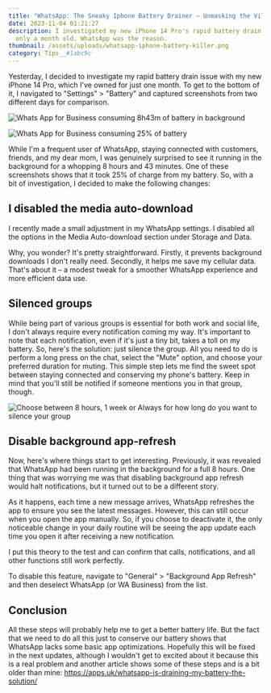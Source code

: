 ```yaml
---
title: "WhatsApp: The Sneaky Iphone Battery Drainer – Unmasking the Villain"
date: 2023-11-04 01:21:27
description: I investigated my new iPhone 14 Pro's rapid battery drain. It's
  only a month old. WhatsApp was the reason.
thumbnail: /assets/uploads/whatsapp-iphone-battery-killer.png
category: Tips__#1abc9c
---
```


Yesterday, I decided to investigate my rapid battery drain issue with my new iPhone 14 Pro, which I've owned for just one month. To get to the bottom of it, I navigated to "Settings" > "Battery" and captured screenshots from two different days for comparison.

![Whats App for Business consuming 8h43m of battery in background](/assets/uploads/screenshot-2023-11-04-at-00.29.22.png "Whats App for Business consuming 8h43m of battery in background")

![Whats App for Business consuming 25% of battery](/assets/uploads/screenshot-2023-11-04-at-00.29.32.png "Whats App for Business consuming 25% of battery")

While I'm a frequent user of WhatsApp, staying connected with customers, friends, and my dear mom, I was genuinely surprised to see it running in the background for a whopping 8 hours and 43 minutes. One of these screenshots shows that it took 25% of charge from my battery. So, with a bit of investigation, I decided to make the following changes:

## I disabled the media auto-download

I recently made a small adjustment in my WhatsApp settings. I disabled all the options in the Media Auto-download section under Storage and Data.

Why, you wonder? It's pretty straightforward. Firstly, it prevents background downloads I don't really need. Secondly, it helps me save my cellular data. That's about it – a modest tweak for a smoother WhatsApp experience and more efficient data use.

## Silenced groups

While being part of various groups is essential for both work and social life, I don't always require every notification coming my way. It's important to note that each notification, even if it's just a tiny bit, takes a toll on my battery. So, here's the solution: just silence the group. All you need to do is perform a long press on the chat, select the "Mute" option, and choose your preferred duration for muting. This simple step lets me find the sweet spot between staying connected and conserving my phone's battery. Keep in mind that you'll still be notified if someone mentions you in that group, though.

![Choose between 8 hours, 1 week or Always for how long do you want to silence your group](/assets/uploads/img_0858.jpg "Choose between 8 hours, 1 week or Always for how long do you want to silence your group")

## Disable background app-refresh

Now, here's where things start to get interesting. Previously, it was revealed that WhatsApp had been running in the background for a full 8 hours. One thing that was worrying me was that disabling background app refresh would halt notifications, but it turned out to be a different story.

As it happens, each time a new message arrives, WhatsApp refreshes the app to ensure you see the latest messages. However, this can still occur when you open the app manually. So, if you choose to deactivate it, the only noticeable change in your daily routine will be seeing the app update each time you open it after receiving a new notification.

I put this theory to the test and can confirm that calls, notifications, and all other functions still work perfectly.

To disable this feature, navigate to "General" > "Background App Refresh" and then deselect WhatsApp (or WA Business) from the list.

## Conclusion

All these steps will probably help me to get a better battery life. But the fact that we need to do all this just to conserve our battery shows that WhatsApp lacks some basic app optimizations. Hopefully this will be fixed in the next updates, although I wouldn't get to excited about it because this is a real problem and another article shows some of these steps and is a bit older than mine: https://apps.uk/whatsapp-is-draining-my-battery-the-solution/